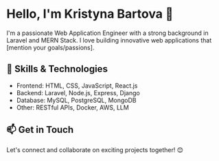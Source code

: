 # Hello, I'm Kristyna Bartova 👋

I'm a passionate Web Application Engineer with a strong background in Laravel and MERN Stack. I love building innovative web applications that [mention your goals/passions].

## 🔧 Skills & Technologies

- Frontend: HTML, CSS, JavaScript, React.js
- Backend: Laravel, Node.js, Express, Django
- Database: MySQL, PostgreSQL, MongoDB
- Other: RESTful APIs, Docker, AWS, LLM

## 📫 Get in Touch

Let's connect and collaborate on exciting projects together! 😊
